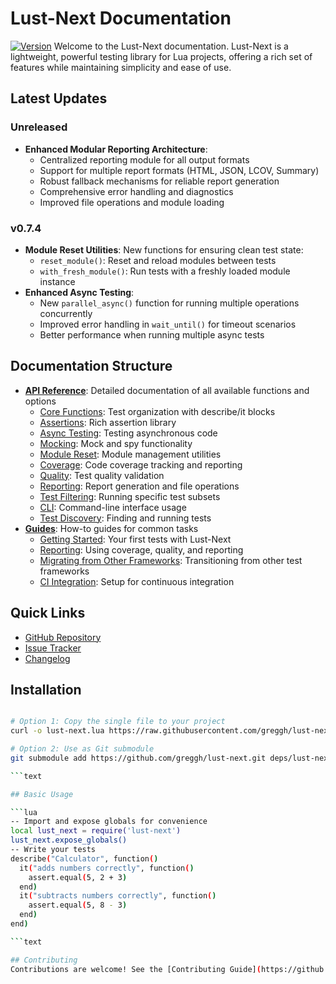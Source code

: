 # Lust-Next Documentation
[![Version](https://img.shields.io/badge/Version-0.7.4-blue?style=flat-square)](https://github.com/greggh/lust-next/releases/tag/v0.7.4)
Welcome to the Lust-Next documentation. Lust-Next is a lightweight, powerful testing library for Lua projects, offering a rich set of features while maintaining simplicity and ease of use.

## Latest Updates

### Unreleased

- **Enhanced Modular Reporting Architecture**:
  - Centralized reporting module for all output formats
  - Support for multiple report formats (HTML, JSON, LCOV, Summary)
  - Robust fallback mechanisms for reliable report generation
  - Comprehensive error handling and diagnostics
  - Improved file operations and module loading

### v0.7.4

- **Module Reset Utilities**: New functions for ensuring clean test state:
  - `reset_module()`: Reset and reload modules between tests
  - `with_fresh_module()`: Run tests with a freshly loaded module instance
- **Enhanced Async Testing**:
  - New `parallel_async()` function for running multiple operations concurrently
  - Improved error handling in `wait_until()` for timeout scenarios
  - Better performance when running multiple async tests

## Documentation Structure

- [**API Reference**](api/README.md): Detailed documentation of all available functions and options
  - [Core Functions](api/core.md): Test organization with describe/it blocks
  - [Assertions](api/assertions.md): Rich assertion library
  - [Async Testing](api/async.md): Testing asynchronous code
  - [Mocking](api/mocking.md): Mock and spy functionality
  - [Module Reset](api/module_reset.md): Module management utilities
  - [Coverage](api/coverage.md): Code coverage tracking and reporting
  - [Quality](api/quality.md): Test quality validation
  - [Reporting](api/reporting.md): Report generation and file operations
  - [Test Filtering](api/filtering.md): Running specific test subsets
  - [CLI](api/cli.md): Command-line interface usage
  - [Test Discovery](api/discovery.md): Finding and running tests
- [**Guides**](guides/README.md): How-to guides for common tasks
  - [Getting Started](guides/getting-started.md): Your first tests with Lust-Next
  - [Reporting](guides/reporting.md): Using coverage, quality, and reporting
  - [Migrating from Other Frameworks](guides/migrating.md): Transitioning from other test frameworks
  - [CI Integration](guides/ci_integration.md): Setup for continuous integration

## Quick Links

- [GitHub Repository](https://github.com/greggh/lust-next)
- [Issue Tracker](https://github.com/greggh/lust-next/issues)
- [Changelog](https://github.com/greggh/lust-next/blob/main/CHANGELOG.md)

## Installation

```bash

# Option 1: Copy the single file to your project
curl -o lust-next.lua https://raw.githubusercontent.com/greggh/lust-next/master/lust-next.lua

# Option 2: Use as Git submodule
git submodule add https://github.com/greggh/lust-next.git deps/lust-next

```text

## Basic Usage

```lua
-- Import and expose globals for convenience
local lust_next = require('lust-next')
lust_next.expose_globals()
-- Write your tests
describe("Calculator", function()
  it("adds numbers correctly", function()
    assert.equal(5, 2 + 3)
  end)
  it("subtracts numbers correctly", function()
    assert.equal(5, 8 - 3)
  end)
end)

```text

## Contributing
Contributions are welcome! See the [Contributing Guide](https://github.com/greggh/lust-next/blob/main/CONTRIBUTING.md) for details on how to get involved.

